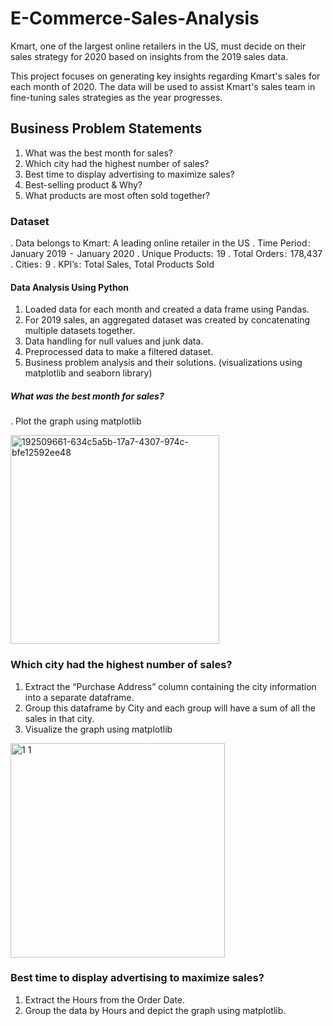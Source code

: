 # E-Commerce-Sales-Analysis
Kmart, one of the largest online retailers in the US, must decide on their sales strategy for 2020 based on insights from the 2019 sales data.

This project focuses on generating key insights regarding Kmart's sales for each month of 2020. The data will be used to assist Kmart's sales team in fine-tuning sales strategies as the year progresses.

## Business Problem Statements

1. What was the best month for sales?
2. Which city had the highest number of sales?
3. Best time to display advertising to maximize sales?
4. Best-selling product & Why?
5. What products are most often sold together?

### Dataset 

. Data belongs to Kmart: A leading online retailer in the US
. Time Period :  January 2019  -  January 2020
. Unique Products:  19
. Total Orders :  178,437
. Cities :  9
. KPI’s : Total Sales, Total Products Sold

#### Data Analysis Using Python
1. Loaded data for each month and created a data frame using Pandas.
2. For 2019 sales, an aggregated dataset was created by concatenating multiple datasets together.
3. Data handling for null values and junk data.
4. Preprocessed data to make a filtered dataset.
5. Business problem analysis and their solutions. (visualizations using matplotlib and seaborn library)

##### What was the best month for sales?
. Plot the graph using matplotlib

<img width="334" alt="192509661-634c5a5b-17a7-4307-974c-bfe12592ee48" src="https://github.com/haarisseraj2000/E-Commerce-Sales-Analysis/assets/83971005/71aefc3f-2e72-46dc-a2f8-158122a119e8">


### Which city had the highest number of sales?
1. Extract the “Purchase Address” column containing the city information into a separate dataframe.
2. Group this dataframe by City and each group will have a sum of all the sales in that city.
3. Visualize the graph using matplotlib

<img width="343" alt="1 1" src="https://github.com/haarisseraj2000/E-Commerce-Sales-Analysis/assets/83971005/ace516ae-979b-4437-85e8-a7aa2a66571b">

### Best time to display advertising to maximize sales?
1. Extract the Hours from the Order Date.
2. Group the data by Hours and depict the graph using matplotlib.

   

